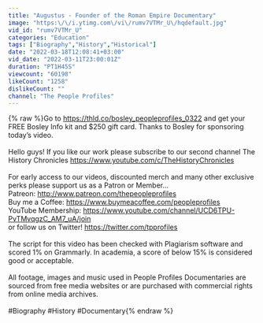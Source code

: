 ```yaml
---
title: "Augustus - Founder of the Roman Empire Documentary"
image: "https:\/\/i.ytimg.com\/vi\/rumv7VTMr_U\/hqdefault.jpg"
vid_id: "rumv7VTMr_U"
categories: "Education"
tags: ["Biography","History","Historical"]
date: "2022-03-18T12:08:41+03:00"
vid_date: "2022-03-11T23:00:01Z"
duration: "PT1H45S"
viewcount: "60198"
likeCount: "1258"
dislikeCount: ""
channel: "The People Profiles"
---
```

{% raw %}Go to <a rel="nofollow" target="blank" href="https://thld.co/bosley_peopleprofiles_0322">https://thld.co/bosley_peopleprofiles_0322</a> and get your FREE Bosley Info kit and $250 gift card. Thanks to Bosley for sponsoring today’s video.  <br /><br />Hello guys! If you like our work please subscribe to our second channel The History Chronicles <a rel="nofollow" target="blank" href="https://www.youtube.com/c/TheHistoryChronicles">https://www.youtube.com/c/TheHistoryChronicles</a><br /><br />For early access to our videos, discounted merch and many other exclusive perks please support us as a Patron or Member...<br />Patreon: <a rel="nofollow" target="blank" href="http://www.patreon.com/thepeopleprofiles">http://www.patreon.com/thepeopleprofiles</a><br />Buy me a Coffee: <a rel="nofollow" target="blank" href="https://www.buymeacoffee.com/peopleprofiles">https://www.buymeacoffee.com/peopleprofiles</a> <br />YouTube Membership: <a rel="nofollow" target="blank" href="https://www.youtube.com/channel/UCD6TPU-PvTMvqgzC_AM7_uA/join">https://www.youtube.com/channel/UCD6TPU-PvTMvqgzC_AM7_uA/join</a><br />or follow us on Twitter! <a rel="nofollow" target="blank" href="https://twitter.com/tpprofiles">https://twitter.com/tpprofiles</a><br /><br />The script for this video has been checked with Plagiarism software and scored 1% on Grammarly. In academia, a score of below 15% is considered good or acceptable. <br /><br />All footage, images and music used in People Profiles Documentaries are sourced from free media websites or are purchased with commercial rights from online media archives.<br /><br />#Biography #History #Documentary{% endraw %}
